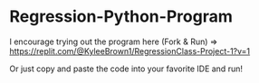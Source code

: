 # Regression-Python-Program

 I encourage trying out the program here (Fork & Run) => https://replit.com/@KyleeBrown1/RegressionClass-Project-1?v=1

 Or just copy and paste the code into your favorite IDE and run!